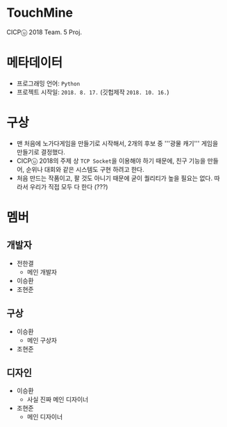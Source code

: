 TouchMine
=========
CICPⓤ 2018 Team. 5 Proj.

# 메타데이터
* 프로그래밍 언어: ```Python```
* 프로젝트 시작일: ```2018. 8. 17.``` (깃헙제작 ```2018. 10. 16.```)

# 구상
* 맨 처음에 노가다게임을 만들기로 시작해서, 2개의 후보 중 '''광물 캐기''' 게임을 만들기로 결정했다.
* CICPⓤ 2018의 주제 상 ```TCP Socket```을 이용해야 하기 때문에, 친구 기능을 만들어, 순위나 대회와 같은 시스템도 구현 하려고 한다.
* 처음 만드는 작품이고, 팔 것도 아니기 때문에 굳이 퀄리티가 높을 필요는 없다. 따라서 우리가 직접 모두 다 한다 (???)


# 멤버
## 개발자
* 전한결
  * 메인 개발자
* 이승환
* 조현준

## 구상
* 이승환
  * 메인 구상자
* 조현준

## 디자인
* 이승환
  * 사실 진짜 메인 디자이너
* 조현준
  * 메인 디자이너
